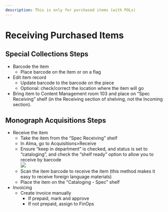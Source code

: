 ```yaml
---
description: This is only for purchased items (with POLs)
---
```


# Receiving Purchased Items



## Special Collections Steps <a href="#docs-internal-guid-bf8da6fd-7fff-aa97-d0f9-9276637464f9" id="docs-internal-guid-bf8da6fd-7fff-aa97-d0f9-9276637464f9"></a>

* Barcode the item
  * Place barcode on the item or on a flag
* Edit item record
  * Update barcode to the barcode on the piece
  * Optional: check/correct the location where the item will go
* Bring item to Content Management room 103 and place on “Spec Receiving” shelf (in the Receiving section of shelving, not the Incoming section).

## Monograph Acquisitions Steps

* Receive the item
  * Take the item from the “Spec Receiving” shelf
  * In Alma, go to Acquisitions>Receive
  * Ensure “keep in department” is checked, and status is set to “cataloging”, and check the “shelf ready” option to allow you to receive by barcode\
    ![](https://lh4.googleusercontent.com/b\_t95rk4hidIbD3MXmFoG8PyNjH1HYpJMlVUJhtek1AA7jYrq-GPuLgMWqD1JIKAg99mdHjhzJaoWmPDOaNT7My7ITi501v0ND2BWKABibpoRE5tdsLEqR9-awzdKJZNuQomHDx1)
  * Scan the item barcode to receive the item (this method makes it easy to receive foreign language materials)
  * Place the item on the “Cataloging - Spec” shelf
* Invoicing
  * Create invoice manually
    * If prepaid, mark and approve
    * If not prepaid, assign to FinOps

